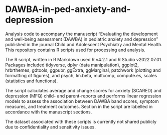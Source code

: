 # DAWBA-in-ped-anxiety-and-depression
 
Analysis code to accompany the manuscript “Evaluating the development and well-being assessment (DAWBA) in pediatric anxiety and depression” published in the journal Child and Adolescent Psychiatry and Mental Health.
This repository contains R scripts used for processing and analysis.
 
The R script, written in R Markdown used R v4.2.1 and R Studio v2022.07.01. Packages included tidyverse, dplyr (data manipulation), ggplot2, hrbrthemes, gdtools, ggpubr, ggExtra, ggMarginal, patchwork (plotting and formatting of figures), and psych, lm.beta, multcomp, compute.es, scales (statistics and functions).
 
The script calculates average and change scores for anxiety (SCARED) and depression (MFQ) child- and parent-reports and performs linear regression models to assess the association between DAWBA band scores, symptom measures, and treatment outcomes. Section in the script are labelled in accordance with the manuscript sections.
 
The dataset associated with these scripts is currently not shared publicly due to confidentiality and sensitivity issues.
 
